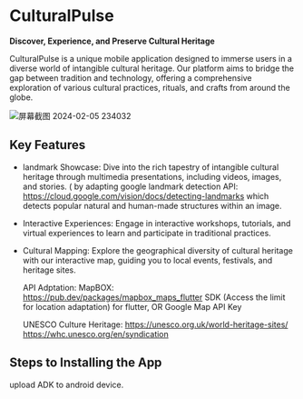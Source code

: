# CulturalPulse

**Discover, Experience, and Preserve Cultural Heritage**

CulturalPulse is a unique mobile application designed to immerse users in a diverse world of intangible cultural heritage. Our platform aims to bridge the gap between tradition and technology, offering a comprehensive exploration of various cultural practices, rituals, and crafts from around the globe.

![屏幕截图 2024-02-05 234032](https://github.com/ucfninf/casa0015-Culture-Pulse/assets/146268411/0eb05043-34bc-4ad8-9e3b-eda64ffea72f)

## Key Features

- landmark Showcase: Dive into the rich tapestry of intangible cultural heritage through multimedia presentations, including videos, images, and stories.
 ( by adapting google landmark detection API: https://cloud.google.com/vision/docs/detecting-landmarks
which detects popular natural and human-made structures within an image.
  
- Interactive Experiences: Engage in interactive workshops, tutorials, and virtual experiences to learn and participate in traditional practices.

- Cultural Mapping: Explore the geographical diversity of cultural heritage with our interactive map, guiding you to local events, festivals, and heritage sites.

  API Adptation:
  MapBOX: https://pub.dev/packages/mapbox_maps_flutter  SDK (Access the limit for location adaptation) for flutter, 
  OR Google Map API Key

  UNESCO Culture Heritage:
  https://unesco.org.uk/world-heritage-sites/
  https://whc.unesco.org/en/syndication  

## Steps to Installing the App
upload ADK to android device.

